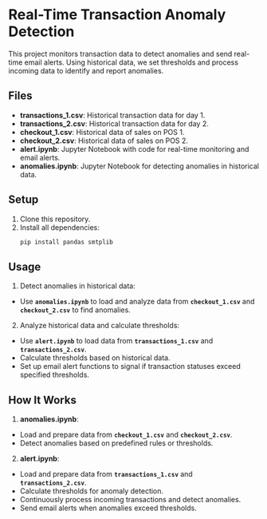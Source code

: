 # Real-Time Transaction Anomaly Detection

This project monitors transaction data to detect anomalies and send real-time email alerts. Using historical data, we set thresholds and process incoming data to identify and report anomalies.

## Files
- **transactions_1.csv**: Historical transaction data for day 1.
- **transactions_2.csv**: Historical transaction data for day 2.
- **checkout_1.csv**: Historical data of sales on POS 1.
- **checkout_2.csv**: Historical data of sales on POS 2.
- **alert.ipynb**: Jupyter Notebook with code for real-time monitoring and email alerts.
- **anomalies.ipynb**: Jupyter Notebook for detecting anomalies in historical data.

## Setup
1. Clone this repository. 
2. Install all dependencies:
   ```sh
   pip install pandas smtplib

## Usage

1. Detect anomalies in historical data:
-  Use **`anomalies.ipynb`** to load and analyze data from **`checkout_1.csv`** and **`checkout_2.csv`** to find anomalies.

2. Analyze historical data and calculate thresholds:
- Use **`alert.ipynb`** to load data from **`transactions_1.csv`** and **`transactions_2.csv`**.
- Calculate thresholds based on historical data.
- Set up email alert functions to signal if transaction statuses exceed specified thresholds.

## How It Works

1. **anomalies.ipynb**:
- Load and prepare data from **`checkout_1.csv`** and **`checkout_2.csv`**.
- Detect anomalies based on predefined rules or thresholds.

2. **alert.ipynb**:
- Load and prepare data from **`transactions_1.csv`** and **`transactions_2.csv`**.
- Calculate thresholds for anomaly detection.
- Continuously process incoming transactions and detect anomalies.
- Send email alerts when anomalies exceed thresholds.

